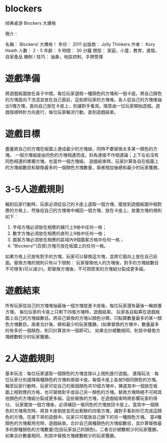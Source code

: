 blockers
========

经典桌游 Blockers 大爆格

簡介：

名稱： 	Blockers! 大爆格！
年份： 	2011
出版商： 	Jolly Thinkers
作者： 	Kory Heath
人數： 	2 - 5
年齡： 	9
時間： 	30 分鐘
類型： 	家庭，小童，教育，進階，自家產品
機制 / 技巧： 	抽象，地區控制，手牌管理

# 遊戲準備
將遊戲板圖放在桌子中間。每位玩家選取一種顏色的方塊和一個卡座。將自己顏色的方塊面向下洗混並放在自己面前，這些即玩家的方塊堆。各人從自己的方塊堆抽出5塊方塊，面向自己放在卡座上，別讓對手看見。隨意由一位玩家開始遊戲。遊戲按順時針方向進行，每位玩家輪流行動，直到遊戲結束。 

# 遊戲目標
盡量將自己的方塊在板圖上連成最少的方塊組，同時不要替換太多某一顏色的方塊。
一個方塊組是由同色的方塊相連而成，斜角連接不作相連論；上下左右沒有同色相連的單獨方塊，也當作一個方塊組。
遊戲結束時，玩家計算各自在板圖上的方塊組數目和替換最多的一個顏色方塊數量，兩者相加後總和最少的玩家獲勝。 

# 3-5人遊戲規則
輪到玩家行動時，玩家必須從自己的卡座上選取一個方塊，擺放到遊戲板圖中相對應的方格上，然後從自己的方塊堆中補回一個方塊，放在卡座上。放置方塊的規則如下︰
1. 字母方塊必須放在相應的橫行上9格中任何一格；
2. 數字方塊必須放在相應的直列上9格中任何一格；
3. 圖案方塊必須放在相應的區域內9個圖案方格中任何一格；
4. “Blockers!”(百搭)方塊可放在板圖上的任何一格。

如果方格上已放有對手的方塊，玩家可以替換這方塊，並將它面向上放在自己前面。替換方塊的規則只有以下限制：
玩家替換他人的方塊後，對手的方塊組數目不可增多(可以減少)。即替換方塊後，不可把原來的方塊組分裂成更多組。

# 遊戲結束
所有玩家從自己的方塊堆抽最後一個方塊放進卡座後，每位玩家還有最後一輪放置方塊。
每位玩家的卡座上只剩下四張方塊時，遊戲結束。
玩家各自點算在遊戲板圖上自己的方塊組數目。將自己替換的方塊以顏色分類，只點算數量最多的某一顏色方塊數目。兩者合計後，總和最少的玩家獲勝。(如果替換的方塊中，數量最多的有多於一個顏色，則只計算其中一個即可)。
如果合計總數相同，則其中替換方塊總數較少的玩家獲勝。

# 2人遊戲規則
基本玩法︰每位玩家選取一個顏色的方塊並按以上規則進行遊戲。
進階玩法︰每位玩家分別選擇兩種顏色的方塊和兩個卡座。每個卡座上各放5個同顏色的方塊。輪至玩家行動時，玩家可從自己的兩個顏色共10個方塊中，揀選其中一個放在板圖上相對應的方格，也可替換對手或自己另一顏色的方塊。替換方塊時絕不可把其他顏色的方塊組分裂成更多組。這些替換的方塊，在遊戲結束時將影響玩家的得分。
玩家擺放一個方塊後，必須補回一張同色的方塊放回卡座上。當其中一個顏色的方塊用完時，將其卡座倒放並亮出剩餘的四張方塊，讓對手看到你已完成這顏色的方塊。在接下來的遊戲中，玩家只可擺放自己餘下的另一種顏色方塊。
當4種顏色的方塊都用完時，遊戲結束。合計自己兩種顏色的方塊組數目，並計算替換最多的那種顏色的方塊數量(包括玩家自己的顏色)。二者合計總數較少的玩家獲勝。如果合計數量相同，則其中替換方塊總數較少的玩家獲勝。 